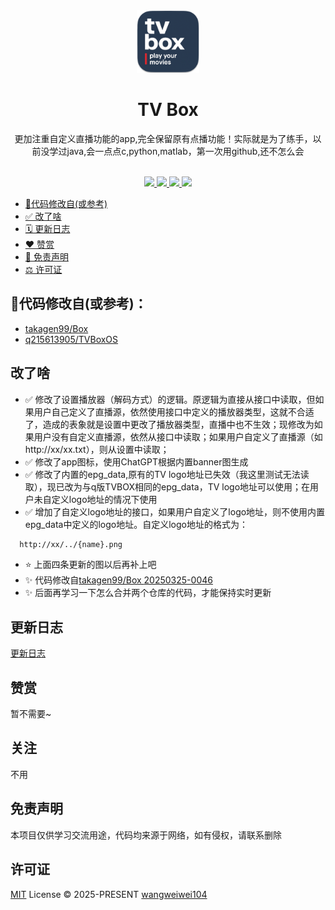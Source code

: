 <div align="center">
  <img src="./app/src/main/res/drawable/app_icon.png" alt="logo" width="100"/>
  <h1 align="center">TV Box</h1>
</div>

<div align="center">更加注重自定义直播功能的app,完全保留原有点播功能！实际就是为了练手，以前没学过java,会一点点c,python,matlab，第一次用github,还不怎么会</div>
<br>
<p align="center">
  <a href="https://github.com/wangweiwei104/TVBox/releases/latest">
    <img src="https://img.shields.io/github/v/release/wangweiwei104/TVBox" />
  </a>
  <a href="https://github.com/wangweiwei104/TVBox/releases/latest">
    <img src="https://img.shields.io/github/downloads/wangweiwei104/TVBox/total" />
  </a>
  <a href="https://github.com/wangweiwei104/TVBox/fork">
    <img src="https://img.shields.io/github/forks/wangweiwei104/TVBox" />
  </a>
  <a href="https://github.com/wangweiwei104/TVBox/star">
    <img src="https://img.shields.io/github/stars/wangweiwei104/TVBox" />
  </a>
</p>

- [📍代码修改自(或参考)](#📍代码修改自(或参考))
- [✅ 改了啥](#改了啥)
- [🗓️ 更新日志](./CHANGELOG.md)
- [❤️ 赞赏](#赞赏)
- [📣 免责声明](#免责声明)
- [⚖️ 许可证](#许可证)

## 📍代码修改自(或参考)：

- [takagen99/Box ](https://github.com/takagen99/Box)
- [q215613905/TVBoxOS](https://github.com/q215613905/TVBoxOS)

## 改了啥

- ✅ 修改了设置播放器（解码方式）的逻辑。原逻辑为直接从接口中读取，但如果用户自己定义了直播源，依然使用接口中定义的播放器类型，这就不合适了，造成的表象就是设置中更改了播放器类型，直播中也不生效；现修改为如果用户没有自定义直播源，依然从接口中读取；如果用户自定义了直播源（如http://xx/xx.txt），则从设置中读取；
- ✅ 修改了app图标，使用ChatGPT根据内置banner图生成
- ✅ 修改了内置的epg_data,原有的TV logo地址已失效（我这里测试无法读取），现已改为与q版TVBOX相同的epg_data，TV logo地址可以使用；在用户未自定义logo地址的情况下使用
- ✅ 增加了自定义logo地址的接口，如果用户自定义了logo地址，则不使用内置epg_data中定义的logo地址。自定义logo地址的格式为：
```bash
  http://xx/../{name}.png
  ```
- ⭐️ 上面四条更新的图以后再补上吧
- ✨ 代码修改自[takagen99/Box ](https://github.com/takagen99/Box) [20250325-0046](https://github.com/o0HalfLife0o/TVBoxOSC/releases/tag/20250325-0046)
- ✨ 后面再学习一下怎么合并两个仓库的代码，才能保持实时更新

## 更新日志

[更新日志](./CHANGELOG.md)

## 赞赏

<div>暂不需要~</div>


## 关注

不用


## 免责声明

本项目仅供学习交流用途，代码均来源于网络，如有侵权，请联系删除

## 许可证

[MIT](./LICENSE) License &copy; 2025-PRESENT [wangweiwei104](https://github.com/wangweiwei104)

